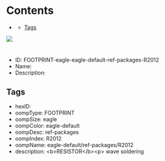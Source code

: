 



Contents
========

* [](#)
	* [Tags](#tags)
  
![][im]
# 

- ID: FOOTPRINT-eagle-eagle-default-ref-packages-R2012
- Name: 
- Description: 

## Tags

- hexID: 
- oompType: FOOTPRINT
- oompSize: eagle
- oompColor: eagle-default
- oompDesc: ref-packages
- oompIndex: R2012
- oompName: eagle-default/ref-packages/R2012
- description: &lt;b&gt;RESISTOR&lt;/b&gt;&lt;p&gt;&#xD;
wave soldering



[im]: image.png
